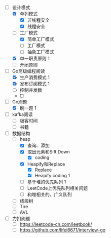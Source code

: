 - [ ] 设计模式
  - [x] 单列模式
    - [x] 非线程安全
    - [x] 线程安全
  - [ ] 工厂模式
    - [x] 简单工厂模式
    - [ ] 工厂模式
    - [ ] 抽象工厂模式
  - [x] 单一职责原则 1
  - [ ] 开闭原则 
- [ ] Go高级编程阅读  
  - [x] 生产消费模式 1
  - [x] 发布订阅模式 1
  - [ ] 控制并发数
  - [ ] 
- [ ] Go刷题
  - [x] 刷一题 1
- [ ] kafka阅读
  - [ ] 极客时间
  - [ ] 书籍
- [ ] 数据结构
  - [ ] heap
    - [x] 查询、添加
    - [x] 取出元素和Sift Down   
      - [x] coding
    - [x] Heapify和Replace
      - [x] Replace
      - [x] Heapify coding 1
    - [ ] 基于堆的优先队列 1
    - [ ] LeetCode上优先队列相关问题
    - [ ] 和堆相关的、广义队列
  - [ ] 线段树
  - [ ] Tire
  - [ ] AVL
- [ ] 力扣刷题
  - [ ] https://leetcode-cn.com/leetbook/
  - [ ] https://github.com/lifei6671/interview-go